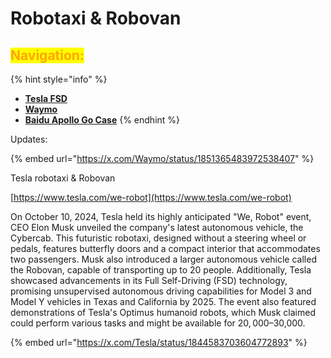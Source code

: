 # Robotaxi & Robovan

## <mark style="color:orange;">Navigation:</mark>

{% hint style="info" %}
* [**Tesla FSD**](tesla.md)
* [**Waymo**](waymo.md)
* [**Baidu Apollo Go Case**](case-challenges-in-implementing-baidus-apollo-go-autonomous-driving-business.md)
{% endhint %}

Updates:

{% embed url="https://x.com/Waymo/status/1851365483972538407" %}

Tesla robotaxi & Robovan

[https://www.tesla.com/we-robot](https://www.tesla.com/we-robot)

On October 10, 2024, Tesla held its highly anticipated "We, Robot" event, CEO Elon Musk unveiled the company's latest autonomous vehicle, the Cybercab. This futuristic robotaxi, designed without a steering wheel or pedals, features butterfly doors and a compact interior that accommodates two passengers. Musk also introduced a larger autonomous vehicle called the Robovan, capable of transporting up to 20 people. Additionally, Tesla showcased advancements in its Full Self-Driving (FSD) technology, promising unsupervised autonomous driving capabilities for Model 3 and Model Y vehicles in Texas and California by 2025. The event also featured demonstrations of Tesla's Optimus humanoid robots, which Musk claimed could perform various tasks and might be available for $20,000–$30,000.

{% embed url="https://x.com/Tesla/status/1844583703604772893" %}







